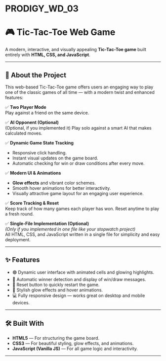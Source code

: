 # PRODIGY_WD_03

# 🎮 Tic-Tac-Toe Web Game

A modern, interactive, and visually appealing **Tic-Tac-Toe game** built entirely with **HTML, CSS, and JavaScript**.

---

## 🚀 About the Project

This web-based Tic-Tac-Toe game offers users an engaging way to play one of the classic games of all time — with a modern twist and enhanced features:

✅ **Two Player Mode**  
Play against a friend on the same device.

✅ **AI Opponent (Optional)**  
(Optional, if you implemented it) Play solo against a smart AI that makes calculated moves.

✅ **Dynamic Game State Tracking**  
- Responsive click handling.
- Instant visual updates on the game board.
- Automatic checking for win or draw conditions after every move.

✅ **Modern UI & Animations**  
- **Glow effects** and vibrant color schemes.
- Smooth hover animations for better interactivity.
- Visually attractive game layout for an engaging user experience.

✅ **Score Tracking & Reset**  
Keep track of how many games each player has won. Reset anytime to play a fresh round.

✅ **Single-File Implementation (Optional)**  
*(Only if you implemented in one file like your stopwatch project)*  
All HTML, CSS, and JavaScript written in a single file for simplicity and easy deployment.

---

## ✨ Features

- 🟢 Dynamic user interface with animated cells and glowing highlights.
- 🎯 Automatic winner detection and display of win/draw messages.
- 🔁 Reset button to quickly restart the game.
- 🎨 Stylish glow effects and hover animations.
- 💻 Fully responsive design — works great on desktop and mobile devices.

---

## 🛠️ Built With

- **HTML5** — For structuring the game board.
- **CSS3** — For beautiful styling, glow effects, and animations.
- **JavaScript (Vanilla JS)** — For all game logic and interactivity.

---
